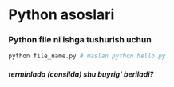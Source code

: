 # Python asoslari
### Python file ni ishga tushurish uchun 
```bash
python file_name.py # maslan python hello.py
```
##### terminlada (consilda) shu buyrig' beriladi?

